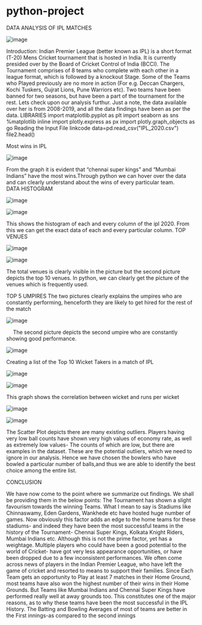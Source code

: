 # python-project
DATA ANALYSIS OF IPL MATCHES

 ![image](https://github.com/Savitha2512/python-project/assets/137802187/f917f596-ab90-4921-a1c9-5bbf4965d59f)

Introduction: Indian Premier League (better known as IPL) is a short format (T-20) Mens Cricket tournament that is hosted in India. It is currently presided over by the Board of Cricket Control of India (BCCI). The Tournament comprises of 8 teams who complete with each other in a league format, which is followed by a knockout Stage. Some of the Teams who Played previously are no more in action (For e.g. Deccan Chargers, Kochi Tuskers, Gujrat Lions, Pune Warriors etc). Two teams have been banned for two seasons, but have been a part of the tournament for the rest. Lets check upon our analysis furthur. Just a note, the data available over her is from 2008-2019, and all the data findings have been as per the data.
LIBRARIES
import matplotlib.pyplot as plt
import seaborn as sns
%matplotlib inline
import plotly.express as px
import plotly.graph_objects as go
Reading the Input File
linkcode
data=pd.read_csv("IPL_2020.csv")
file2.head()

Most wins in IPL

 ![image](https://github.com/Savitha2512/python-project/assets/137802187/09fa41b6-27f1-4c6e-848a-273caa8883c0)

From the graph it is evident that “chennai super kings” and “Mumbai Indians” have the most wins.Through python we can hover over the data and can clearly understand about the wins of every particular team.
 
DATA HISTOGRAM
 
 ![image](https://github.com/Savitha2512/python-project/assets/137802187/5e159fc0-d2b1-47ee-b460-510d7a0ecd60)

![image](https://github.com/Savitha2512/python-project/assets/137802187/330523ab-3623-4ad4-bbc0-4c6ae871d63d)


This shows the histogram of each and every column of the ipl 2020. From this we can get the exact data of each and every particular column.
TOP VENUES

![image](https://github.com/Savitha2512/python-project/assets/137802187/3f13ed49-1045-4d87-ae8a-92b8b3ac7100)

![image](https://github.com/Savitha2512/python-project/assets/137802187/fc9f9324-ffd5-4f2a-adae-6983178a145c)


The total venues is clearly visible in the picture but the second picture depicts the top 10 venues. In python, we can clearly get the picture of the venues which is frequently used.
 
 
TOP 5 UMPIRES
The two pictures clearly explains the umpires who are constantly performing, henceforth they are likely to get hired for the rest of the match

 ![image](https://github.com/Savitha2512/python-project/assets/137802187/53135675-e794-41a8-b8a7-fb18907b6c7d)

 
The second picture depicts the second umpire who are constantly showing good performance.


![image](https://github.com/Savitha2512/python-project/assets/137802187/02c0d28a-a658-465e-90e0-594236f6b3c1)

Creating a list of the Top 10 Wicket Takers in a match of IPL

 ![image](https://github.com/Savitha2512/python-project/assets/137802187/bc5799e9-376a-438b-be25-8c7bdf626379)

 ![image](https://github.com/Savitha2512/python-project/assets/137802187/be801087-b652-4eff-9bec-5fa16f11e489)

This graph shows the correlation between wicket and runs per wicket

 ![image](https://github.com/Savitha2512/python-project/assets/137802187/e4a796c6-545f-4dae-bef5-75b15735f630)

 ![image](https://github.com/Savitha2512/python-project/assets/137802187/9d6c9855-5ef5-483c-9f0e-9631d8ef0f95)

The Scatter Plot depicts there are many existing outliers. Players having very low ball counts have shown very high values of economy rate, as well as extremely low values- The counts of which are low, but there are examples in the dataset. These are the potential outliers, which we need to ignore in our analysis. Hence we have chosen the bowlers who have bowled a particular number of balls,and thus we are able to identify the best choice among the entire list.

CONCLUSION

We have now come to the point where we summarize out findings. We shall be providing them in the below points:
The Tournament has shown a slight favourism towards the winning Teams. What I mean to say is Stadiums like Chinnaswamy, Eden Gardens, Wankhede etc have hosted huge number of games. Now obviously this factor adds an edge to the home teams for these stadiums- and indeed they have been the most successful teams in the history of the Tournament- Chennai Super Kings, Kolkata Knight Riders, Mumbai Indians etc. Although this is not the prime factor, yet has a weightage.
Multiple players who could have been a good potential to the world of Cricket- have got very less appearance opportunities, or have been dropped due to a few inconsistent performances. We often come across news of players in the Indian Premier League, who have left the game of cricket and resorted to means to support their families.
Since Each Team gets an opportunity to Play at least 7 matches in their Home Ground, most teams have also won the highest number of their wins in their Home Grounds. But Teams like Mumbai Indians and Chennai Super Kings have performed really well at away grounds too. This constitutes one of the major reasons, as to why these teams have been the most successful in the IPL History.
The Batting and Bowling Averages of most of teams are better in the First innings-as compared to the second innings

